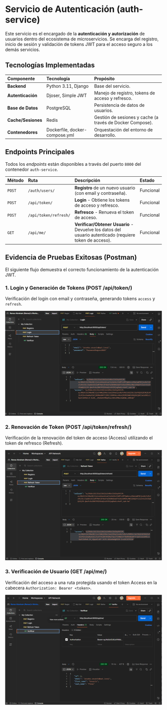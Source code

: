 # Servicio de Autenticación (auth-service)

Este servicio es el encargado de la **autenticación y autorización** de usuarios dentro del ecosistema de microservicios. Se encarga del registro, inicio de sesión y validación de tokens JWT para el acceso seguro a los demás servicios.

## Tecnologías Implementadas

| Componente | Tecnología | Propósito |
| :--- | :--- | :--- |
| **Backend** | Python 3.11, Django | Base del servicio. |
| **Autenticación** | Djoser, Simple JWT | Manejo de registro, tokens de acceso y refresco. |
| **Base de Datos** | PostgreSQL | Persistencia de datos de usuarios. |
| **Cache/Sesiones** | Redis | Gestión de sesiones y cache (a través de Docker Compose). |
| **Contenedores** | Dockerfile, docker-compose.yml | Orquestación del entorno de desarrollo. |

## Endpoints Principales

Todos los *endpoints* están disponibles a través del puerto `8000` del contenedor `auth-service`.

| Método | Ruta | Descripción | Estado |
| :--- | :--- | :--- | :--- |
| `POST` | `/auth/users/` | **Registro** de un nuevo usuario (con email y contraseña). | Funcional |
| `POST` | `/api/token/` | **Login** - Obtiene los tokens de acceso y refresco. | Funcional |
| `POST` | `/api/token/refresh/` | **Refresco** - Renueva el token de acceso. | Funcional |
| `GET` | `/api/me/` | **Verificar/Obtener Usuario** - Devuelve los datos del usuario autenticado (requiere token de acceso). | Funcional |

## Evidencia de Pruebas Exitosas (Postman)

El siguiente flujo demuestra el correcto funcionamiento de la autenticación JWT.

### 1. Login y Generación de Tokens (POST /api/token/)

Verificación del login con email y contraseña, generando tokens `access` y `refresh`.

![Captura del Login Exitoso con Tokens](./docs/login_jwt.png)


### 2. Renovación de Token (POST /api/token/refresh/)

Verificación de la renovación del token de acceso (Access) utilizando el token de refresco (Refresh).

![Captura de la Renovación del Token](./docs/refresh_token.png)


### 3. Verificación de Usuario (GET /api/me/)

Verificación del acceso a una ruta protegida usando el token Access en la cabecera `Authorization: Bearer <token>`.

![Captura de la Verificación de Usuario Autenticado](./docs/verify_me.png)